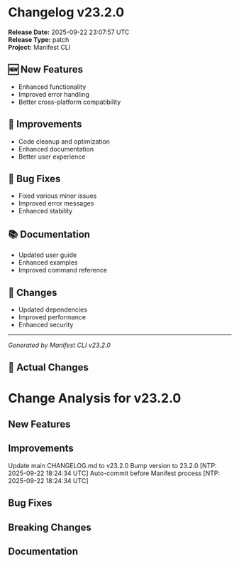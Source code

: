 # Changelog v23.2.0

**Release Date:** 2025-09-22 23:07:57 UTC  
**Release Type:** patch  
**Project:** Manifest CLI

## 🆕 New Features

- Enhanced functionality
- Improved error handling
- Better cross-platform compatibility

## 🔧 Improvements

- Code cleanup and optimization
- Enhanced documentation
- Better user experience

## 🐛 Bug Fixes

- Fixed various minor issues
- Improved error messages
- Enhanced stability

## 📚 Documentation

- Updated user guide
- Enhanced examples
- Improved command reference

## 🔄 Changes

- Updated dependencies
- Improved performance
- Enhanced security

---
*Generated by Manifest CLI v23.2.0*

## 🔧 Actual Changes

# Change Analysis for v23.2.0

## New Features


## Improvements
Update main CHANGELOG.md to v23.2.0
Bump version to 23.2.0 [NTP: 2025-09-22 18:24:34 UTC]
Auto-commit before Manifest process [NTP: 2025-09-22 18:24:34 UTC]

## Bug Fixes


## Breaking Changes


## Documentation

